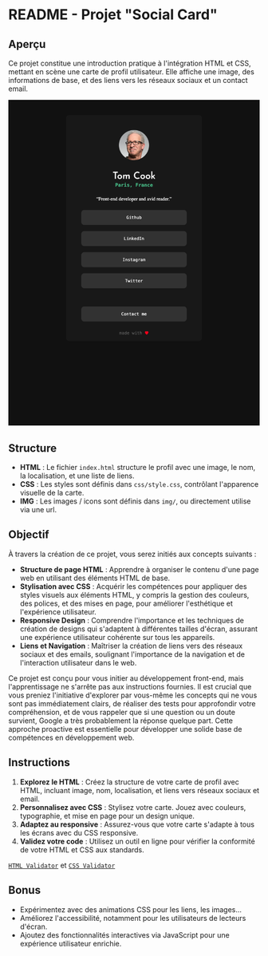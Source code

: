 # README - Projet "Social Card"

## Aperçu

Ce projet constitue une introduction pratique à l'intégration HTML et CSS, mettant en scène une carte de profil utilisateur. Elle affiche une image, des informations de base, et des liens vers les réseaux sociaux et un contact email.

![image](./preview_1.png)

## Structure

- **HTML** : Le fichier `index.html` structure le profil avec une image, le nom, la localisation, et une liste de liens.
- **CSS** : Les styles sont définis dans `css/style.css`, contrôlant l'apparence visuelle de la carte.
- **IMG** : Les images / icons sont définis dans `img/`, ou directement utilise via une url.

## Objectif

À travers la création de ce projet, vous serez initiés aux concepts suivants :

- **Structure de page HTML** : Apprendre à organiser le contenu d'une page web en utilisant des éléments HTML de base.
- **Stylisation avec CSS** : Acquérir les compétences pour appliquer des styles visuels aux éléments HTML, y compris la gestion des couleurs, des polices, et des mises en page, pour améliorer l'esthétique et l'expérience utilisateur.
- **Responsive Design** : Comprendre l'importance et les techniques de création de designs qui s'adaptent à différentes tailles d'écran, assurant une expérience utilisateur cohérente sur tous les appareils.
- **Liens et Navigation** : Maîtriser la création de liens vers des réseaux sociaux et des emails, soulignant l'importance de la navigation et de l'interaction utilisateur dans le web.

Ce projet est conçu pour vous initier au développement front-end, mais l'apprentissage ne s'arrête pas aux instructions fournies. Il est crucial que vous preniez l'initiative d'explorer par vous-même les concepts qui ne vous sont pas immédiatement clairs, de réaliser des tests pour approfondir votre compréhension, et de vous rappeler que si une question ou un doute survient, Google a très probablement la réponse quelque part. Cette approche proactive est essentielle pour développer une solide base de compétences en développement web.

## Instructions

1. **Explorez le HTML** : Créez la structure de votre carte de profil avec HTML, incluant image, nom, localisation, et liens vers réseaux sociaux et email.
2. **Personnalisez avec CSS** : Stylisez votre carte. Jouez avec couleurs, typographie, et mise en page pour un design unique.
3. **Adaptez au responsive** : Assurez-vous que votre carte s'adapte à tous les écrans avec du CSS responsive.
4. **Validez votre code** : Utilisez un outil en ligne pour vérifier la conformité de votre HTML et CSS aux standards.

[`HTML Validator`](https://validator.w3.org/) et [`CSS Validator`](https://jigsaw.w3.org/css-validator/)

## Bonus

- Expérimentez avec des animations CSS pour les liens, les images...
- Améliorez l'accessibilité, notamment pour les utilisateurs de lecteurs d'écran.
- Ajoutez des fonctionnalités interactives via JavaScript pour une expérience utilisateur enrichie.
